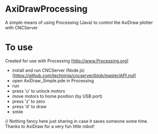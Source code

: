 # AxiDrawProcessing
A simple means of using Processing (Java) to control the AxiDraw plotter with CNCServer

# To use

Created for use with Processing [http://www.Processing.org]

- install and run CNCServer (Node.js) [https://github.com/techninja/cncserver/blob/master/API.md] 
- open AxiDraw_Simple.pde in Processing
- run
- press 'u' to unlock motors
- move motors to home position (by USB port)
- press 'z' to zero
- press 'd' to draw
- smile


// Nothing fancy here just sharing in case it saves someone some time. Thanks to AxiDraw for a very fun little robot!
